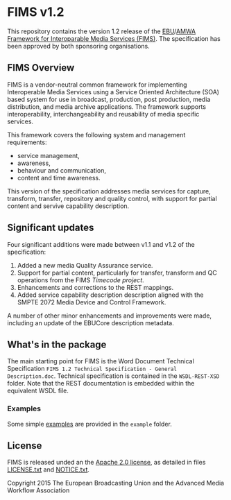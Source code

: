 # FIMS v1.2

This repository contains the version 1.2 release of the [EBU](http://tech.ebu.ch)/[AMWA](http://www.amwa.tv) 
[Framework for Interoparable Media Services (FIMS)](http://www.fims.tv). The specification has been approved 
by both sponsoring organisations.

## FIMS Overview

FIMS is a vendor-neutral common framework for implementing Interoperable Media Services using a Service 
Oriented Architecture (SOA) based system for use in broadcast, production, post production, media distribution, 
and media archive applications. The framework supports interoperability, interchangeability and reusability of 
media specific services.

This framework covers the following system and management requirements: 

* service management, 
* awareness, 
* behaviour and communication, 
* content and time awareness.

This version of the specification addresses media services for capture, transform, transfer, repository and 
quality control, with support for partial content and servive capability description.

## Significant updates

Four significant additions were made between v1.1 and v1.2 of the specification:

1. Added a new media Quality Assurance service.
2. Support for partial content, particularly for transfer, transform and QC operations from the FIMS _Timecode project_.
3. Enhancements and corrections to the REST mappings.
4. Added service capability description description aligned with the SMPTE 2072 Media Device and Control Framework.

A number of other minor enhancements and improvements were made, including an update of the EBUCore description metadata.

## What's in the package

The main starting point for FIMS is the Word Document Technical Specification `FIMS 1.2 Technical Specification - General 
Description.doc`. Technical specification is contained in the `WSDL-REST-XSD` folder. Note that the REST documentation is 
embedded within the equivalent WSDL file.

### Examples

Some simple [examples](/example/README.md/) are provided in the `example` folder.

## License

FIMS is released unded an the [Apache 2.0 license](http://www.apache.org/licenses/LICENSE-2.0), as detailed in files [LICENSE.txt](LICENSE.txt) and [NOTICE.txt](/NOTICE.txt/).

Copyright 2015 The European Broadcasting Union and the Advanced Media Workflow Association 

